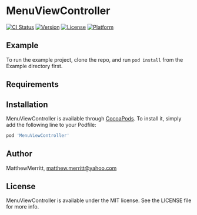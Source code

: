 # MenuViewController

[![CI Status](https://img.shields.io/travis/MatthewMerritt/MenuViewController.svg?style=flat)](https://travis-ci.org/MatthewMerritt/MenuViewController)
[![Version](https://img.shields.io/cocoapods/v/MenuViewController.svg?style=flat)](https://cocoapods.org/pods/MenuViewController)
[![License](https://img.shields.io/cocoapods/l/MenuViewController.svg?style=flat)](https://cocoapods.org/pods/MenuViewController)
[![Platform](https://img.shields.io/cocoapods/p/MenuViewController.svg?style=flat)](https://cocoapods.org/pods/MenuViewController)

## Example

To run the example project, clone the repo, and run `pod install` from the Example directory first.

## Requirements

## Installation

MenuViewController is available through [CocoaPods](https://cocoapods.org). To install
it, simply add the following line to your Podfile:

```ruby
pod 'MenuViewController'
```

## Author

MatthewMerritt, matthew.merritt@yahoo.com

## License

MenuViewController is available under the MIT license. See the LICENSE file for more info.
